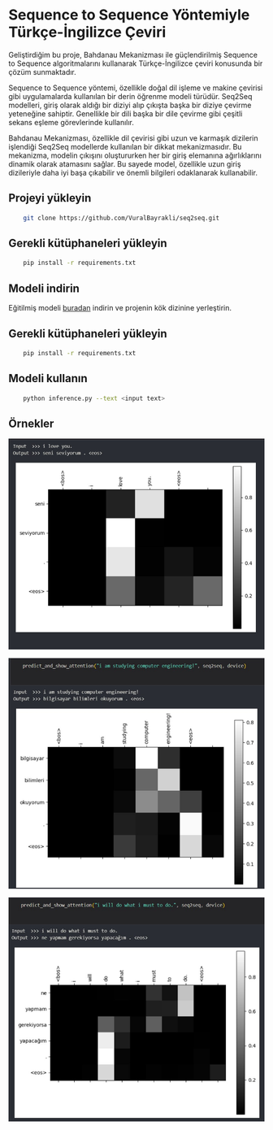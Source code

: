 
# Sequence to Sequence Yöntemiyle Türkçe-İngilizce Çeviri

Geliştirdiğim bu proje, Bahdanau Mekanizması ile güçlendirilmiş Sequence to Sequence algoritmalarını kullanarak Türkçe-İngilizce çeviri konusunda bir çözüm sunmaktadır.

Sequence to Sequence yöntemi, özellikle doğal dil işleme ve makine çevirisi gibi uygulamalarda kullanılan bir derin öğrenme modeli türüdür. Seq2Seq modelleri, giriş olarak aldığı bir diziyi alıp çıkışta başka bir diziye çevirme yeteneğine sahiptir. Genellikle bir dili başka bir dile çevirme gibi çeşitli sekans eşleme görevlerinde kullanılır.

Bahdanau Mekanizması, özellikle dil çevirisi gibi uzun ve karmaşık dizilerin işlendiği Seq2Seq modellerde kullanılan bir dikkat mekanizmasıdır. Bu mekanizma, modelin çıkışını oluştururken her bir giriş elemanına ağırlıklarını dinamik olarak atamasını sağlar. Bu sayede model, özellikle uzun giriş dizileriyle daha iyi başa çıkabilir ve önemli bilgileri odaklanarak kullanabilir.


## Projeyi yükleyin

```bash
    git clone https://github.com/VuralBayrakli/seq2seq.git
```

## Gerekli kütüphaneleri yükleyin
```bash
    pip install -r requirements.txt
```
## Modeli indirin
Eğitilmiş modeli [buradan](https://drive.google.com/file/d/1MmNC5HQViKJnPwc3an1dKDm0uqhLmqPO/view?usp=sharing) indirin ve projenin kök dizinine yerleştirin.


## Gerekli kütüphaneleri yükleyin
```bash
    pip install -r requirements.txt
```

## Modeli kullanın
```bash
    python inference.py --text <input text>
```

## Örnekler

![App Screenshot](https://github.com/VuralBayrakli/seq2seq/blob/master/ss/ss1.jpg)

![App Screenshot](https://github.com/VuralBayrakli/seq2seq/blob/master/ss/ss2.jpg)

![App Screenshot](https://github.com/VuralBayrakli/seq2seq/blob/master/ss/ss3.jpg)

